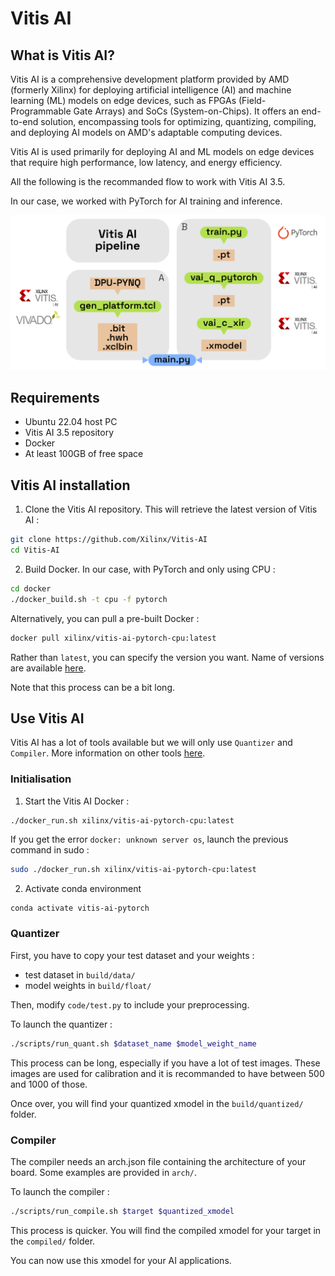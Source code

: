 # Vitis AI

## What is Vitis AI?

Vitis AI is a comprehensive development platform provided by AMD (formerly Xilinx) for deploying artificial intelligence (AI) and machine learning (ML) models on edge devices, such as FPGAs (Field-Programmable Gate Arrays) and SoCs (System-on-Chips). It offers an end-to-end solution, encompassing tools for optimizing, quantizing, compiling, and deploying AI models on AMD's adaptable computing devices.

Vitis AI is used primarily for deploying AI and ML models on edge devices that require high performance, low latency, and energy efficiency.

All the following is the recommanded flow to work with Vitis AI 3.5.

In our case, we worked with PyTorch for AI training and inference.

![PT VAI Flow](../docs/vitiai_pipeline.png "PT VAI Flow")

## Requirements

- Ubuntu 22.04 host PC
- Vitis AI 3.5 repository
- Docker
- At least 100GB of free space

## Vitis AI installation

1. Clone the Vitis AI repository. This will retrieve the latest version of Vitis AI :
```bash
git clone https://github.com/Xilinx/Vitis-AI
cd Vitis-AI
```

2. Build Docker. In our case, with PyTorch and only using CPU :
```bash
cd docker
./docker_build.sh -t cpu -f pytorch
```

Alternatively, you can pull a pre-built Docker :
```bash
docker pull xilinx/vitis-ai-pytorch-cpu:latest
```
Rather than ```latest```, you can specify the version you want. Name of versions are available [here](https://xilinx.github.io/Vitis-AI/3.5/html/docs/reference/docker_image_versions.html).

Note that this process can be a bit long.

## Use Vitis AI

Vitis AI has a lot of tools available but we will only use ```Quantizer``` and ```Compiler```. More information on other tools [here](https://www.xilinx.com/products/design-tools/vitis/vitis-ai.html).

### Initialisation

1. Start the Vitis AI Docker :
```
./docker_run.sh xilinx/vitis-ai-pytorch-cpu:latest
```

If you get the error ```docker: unknown server os```, launch the previous command in sudo :
```bash
sudo ./docker_run.sh xilinx/vitis-ai-pytorch-cpu:latest
```

2. Activate conda environment
```bash
conda activate vitis-ai-pytorch
```

### Quantizer

First, you have to copy your test dataset and your weights :
- test dataset in ```build/data/```
- model weights in ```build/float/```

Then, modify ```code/test.py``` to include your preprocessing.

To launch the quantizer :
```bash
./scripts/run_quant.sh $dataset_name $model_weight_name
```

This process can be long, especially if you have a lot of test images. These images are used for calibration and it is recommanded to have between 500 and 1000 of those.

Once over, you will find your quantized xmodel in the ```build/quantized/``` folder.

### Compiler

The compiler needs an arch.json file containing the architecture of your board. Some examples are provided in ```arch/```.

To launch the compiler :
```bash
./scripts/run_compile.sh $target $quantized_xmodel
```

This process is quicker. You will find the compiled xmodel for your target in the ```compiled/``` folder.


You can now use this xmodel for your AI applications.